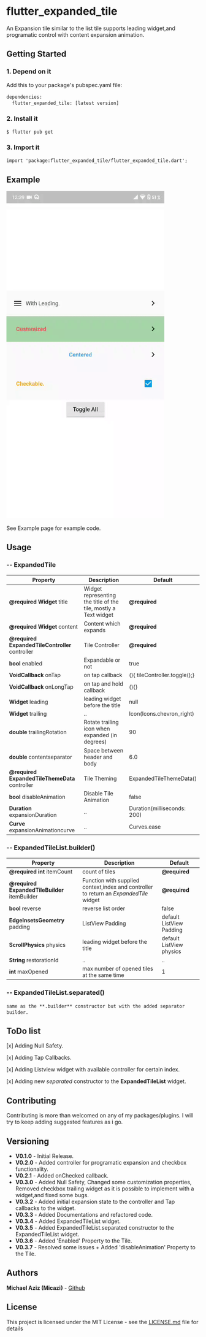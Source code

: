 # flutter_expanded_tile

An Expansion tile similar to the list tile supports leading widget,and programatic control with content expansion animation.

## Getting Started

### 1. Depend on it

Add this to your package's pubspec.yaml file:

```
dependencies:
  flutter_expanded_tile: [latest version]
```

### 2. Install it

```
$ flutter pub get
```

### 3. Import it

```
import 'package:flutter_expanded_tile/flutter_expanded_tile.dart';
```

## Example

![](example/demo.gif)

See Example page for example code.

## Usage

### -- ExpandedTile

| Property                                        | Description                                                     | Default                       |
| ----------------------------------------------- | --------------------------------------------------------------- | ----------------------------- |
| **@required Widget** title                      | Widget representing the title of the tile, mostly a Text widget | **@required**                 |
| **@required Widget** content                    | Content which expands                                           | **@required**                 |
| **@required ExpandedTileController** controller | Tile Controller                                                 | **@required**                 |
| **bool** enabled                                | Expandable or not                                               | true                          |
| **VoidCallback** onTap                          | on tap callback                                                 | (){ tileController.toggle();} |
| **VoidCallback** onLongTap                      | on tap and hold callback                                        | (){}                          |
| **Widget** leading                              | leading widget before the title                                 | null                          |
| **Widget** trailing                             | ..                                                              | Icon(Icons.chevron_right)     |
| **double** trailingRotation                     | Rotate trailing icon when expanded (in degrees)                 | 90                            |
| **double** contentseparator                     | Space between header and body                                   | 6.0                           |
| **@required ExpandedTileThemeData** controller  | Tile Theming                                                    | ExpandedTileThemeData()       |
| **bool** disableAnimation                       | Disable Tile Animation                                          | false                         |
| **Duration** expansionDuration                  | ..                                                              | Duration(milliseconds: 200)   |
| **Curve** expansionAnimationcurve               | ..                                                              | Curves.ease                   |

### -- ExpandedTileList.builder()

| Property                                      | Description                                                                            | Default                  |
| --------------------------------------------- | -------------------------------------------------------------------------------------- | ------------------------ |
| **@required int** itemCount                   | count of tiles                                                                         | **@required**            |
| **@required ExpandedTileBuilder** itemBuilder | Function with supplied context,index and controller to return an _ExpandedTile_ widget | **@required**            |
| **bool** reverse                              | reverse list order                                                                     | false                    |
| **EdgeInsetsGeometry** padding                | ListView Padding                                                                       | default ListView Padding |
| **ScrollPhysics** physics                     | leading widget before the title                                                        | default ListView physics |
| **String** restorationId                      | ..                                                                                     | ..                       |
| **int** maxOpened                             | max number of opened tiles at the same time                                            | 1                        |

### -- ExpandedTileList.separated()

    same as the **.builder** constructor but with the added separator builder.

## ToDo list

[x] Adding Null Safety.

[x] Adding Tap Callbacks.

[x] Adding Listview widget with available controller for certain index.

[x] Adding new _separated_ constructor to the **ExpandedTileList** widget.

## Contributing

Contributing is more than welcomed on any of my packages/plugins.
I will try to keep adding suggested features as i go.

## Versioning

- **V0.1.0** - Initial Release.
- **V0.2.0** - Added controller for programatic expansion and checkbox functionality.
- **V0.2.1** - Added onChecked callback.
- **V0.3.0** - Added Null Safety, Changed some customization properties, Removed checkbox trailing widget as it is possible to implement with a widget,and fixed some bugs.
- **V0.3.2** - Added initial expansion state to the controller and Tap callbacks to the widget.
- **V0.3.3** - Added Documentations and refactored code.
- **V0.3.4** - Added ExpandedTileList widget.
- **V0.3.5** - Added ExpandedTileList.separated constructor to the ExpandedTileList widget.
- **V0.3.6** - Added 'Enabled' Property to the Tile.
- **V0.3.7** - Resolved some issues + Added 'disableAnimation' Property to the Tile.

## Authors

**Michael Aziz (Micazi)** - [Github](https://github.com/micazi)

## License

This project is licensed under the MIT License - see the [LICENSE.md](LICENSE.md) file for details
